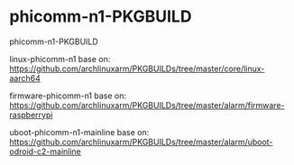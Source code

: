 # phicomm-n1-PKGBUILD
phicomm-n1-PKGBUILD

linux-phicomm-n1 base on: https://github.com/archlinuxarm/PKGBUILDs/tree/master/core/linux-aarch64

firmware-phicomm-n1 base on: https://github.com/archlinuxarm/PKGBUILDs/tree/master/alarm/firmware-raspberrypi

uboot-phicomm-n1-mainline base on: https://github.com/archlinuxarm/PKGBUILDs/tree/master/alarm/uboot-odroid-c2-mainline
